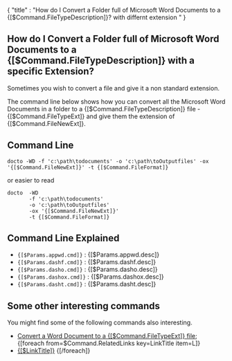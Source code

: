 {
    "title" : "How do I Convert a Folder full of Microsoft Word Documents to a {[$Command.FileTypeDescription]}? with differnt extension " 
}

How do I Convert a Folder full of Microsoft Word Documents to a {[$Command.FileTypeDescription]} with a specific Extension?         
-

Sometimes you wish to convert a file and give it a non standard extension. 

The command line below shows how you can convert all the Microsoft Word Documents in a folder to a {[$Command.FileTypeDescription]} file - {[$Command.FileTypeExt]} and give them the extension of {[$Command.FileNewExt]}.

Command Line 
-

 ````
 docto -WD -f 'c:\path\todocuments' -o 'c:\path\toOutputfiles' -ox '{[$Command.FileNewExt]}' -t {[$Command.FileFormat]} 
 ````
 or easier to read
 ````
 docto  -WD 
        -f 'c:\path\todocuments' 
        -o 'c:\path\toOutputfiles' 
        -ox '{[$Command.FileNewExt]}'
        -t {[$Command.FileFormat]}
 ````

Command Line Explained 
-

 - `{[$Params.appwd.cmd]}` :  {[$Params.appwd.desc]}
 - `{[$Params.dashf.cmd]}` :  {[$Params.dashf.desc]} 
 - `{[$Params.dasho.cmd]}` :  {[$Params.dasho.desc]}
 - `{[$Params.dashox.cmd]}` :  {[$Params.dashox.desc]}
 - `{[$Params.dasht.cmd]}` :  {[$Params.dasht.desc]}





Some other interesting commands
-

You might find some of the following commands also interesting.

- [Convert a Word Document to a {[$Command.FileTypeExt]} file](ConvertDocToFile{[$Command.FileTypeExt]}.md);
{[foreach from=$Command.RelatedLinks key=LinkTitle item=L]}
 - [{[$LinkTitle]}]({[$L]})
{[/foreach]}    

